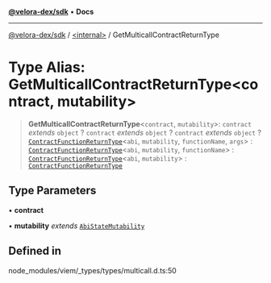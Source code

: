 [**@velora-dex/sdk**](../../README.md) • **Docs**

***

[@velora-dex/sdk](../../globals.md) / [\<internal\>](../README.md) / GetMulticallContractReturnType

# Type Alias: GetMulticallContractReturnType\<contract, mutability\>

> **GetMulticallContractReturnType**\<`contract`, `mutability`\>: `contract` *extends* `object` ? `contract` *extends* `object` ? `contract` *extends* `object` ? [`ContractFunctionReturnType`](ContractFunctionReturnType.md)\<`abi`, `mutability`, `functionName`, `args`\> : [`ContractFunctionReturnType`](ContractFunctionReturnType.md)\<`abi`, `mutability`, `functionName`\> : [`ContractFunctionReturnType`](ContractFunctionReturnType.md)\<`abi`, `mutability`\> : [`ContractFunctionReturnType`](ContractFunctionReturnType.md)

## Type Parameters

• **contract**

• **mutability** *extends* [`AbiStateMutability`](AbiStateMutability.md)

## Defined in

node\_modules/viem/\_types/types/multicall.d.ts:50
